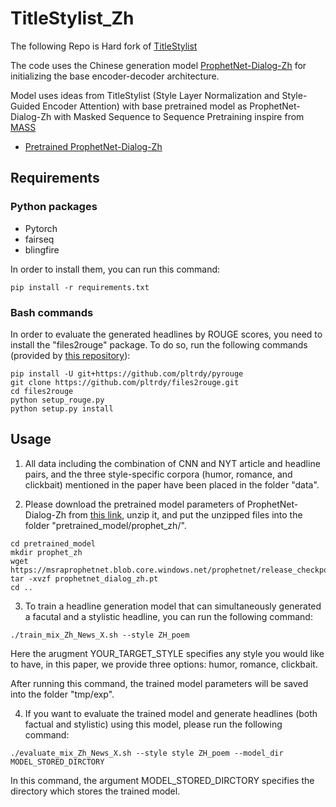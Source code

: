 # TitleStylist_Zh
The following Repo is Hard fork of [TitleStylist](https://github.com/jind11/TitleStylist)  

The code uses the Chinese generation model [ProphetNet-Dialog-Zh](https://github.com/microsoft/ProphetNet/tree/master/ProphetNet_Dialog_Zh) for initializing the  base encoder-decoder architecture.  

Model uses ideas from TitleStylist (Style Layer Normalization and Style-Guided Encoder Attention) with base pretrained model as ProphetNet-Dialog-Zh with Masked Sequence to Sequence Pretraining inspire from [MASS](https://arxiv.org/pdf/1905.02450.pdf)

- [Pretrained ProphetNet-Dialog-Zh](https://msraprophetnet.blob.core.windows.net/prophetnet/release_checkpoints/prophetnet_dialog_zh.pt)

## Requirements
### Python packages
- Pytorch
- fairseq
- blingfire

In order to install them, you can run this command:

```
pip install -r requirements.txt
```

### Bash commands
In order to evaluate the generated headlines by ROUGE scores, you need to install the "files2rouge" package. To do so, run the following commands (provided by [this repository](https://github.com/pltrdy/files2rouge)):

```
pip install -U git+https://github.com/pltrdy/pyrouge
git clone https://github.com/pltrdy/files2rouge.git     
cd files2rouge
python setup_rouge.py
python setup.py install
```

## Usage
1. All data including the combination of CNN and NYT article and headline pairs, and the three style-specific corpora (humor, romance, and clickbait) mentioned in the paper have been placed in the folder "data".

2. Please download the pretrained model parameters of ProphetNet-Dialog-Zh from [this link](https://msraprophetnet.blob.core.windows.net/prophetnet/release_checkpoints/prophetnet_dialog_zh.pt), unzip it, and put the unzipped files into the folder "pretrained_model/prophet_zh/".

```
cd pretrained_model
mkdir prophet_zh
wget https://msraprophetnet.blob.core.windows.net/prophetnet/release_checkpoints/prophetnet_dialog_zh.pt
tar -xvzf prophetnet_dialog_zh.pt
cd ..
```


3. To train a headline generation model that can simultaneously generated a facutal and a stylistic headline, you can run the following command:
```
./train_mix_Zh_News_X.sh --style ZH_poem
```
Here the arugment YOUR_TARGET_STYLE specifies any style you would like to have, in this paper, we provide three options: humor, romance, clickbait. 

After running this command, the trained model parameters will be saved into the folder "tmp/exp".

4. If you want to evaluate the trained model and generate headlines (both factual and stylistic) using this model, please run the following command:

```
./evaluate_mix_Zh_News_X.sh --style style ZH_poem --model_dir MODEL_STORED_DIRCTORY
```
In this command, the argument MODEL_STORED_DIRCTORY specifies the directory which stores the trained model.





